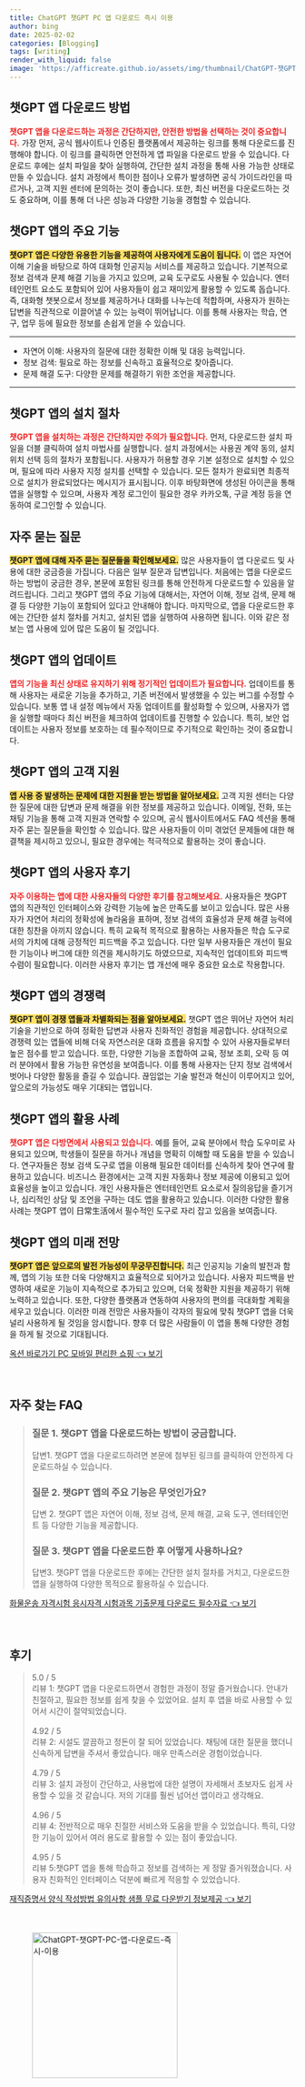 ```yaml
---
title: ChatGPT 챗GPT PC 앱 다운로드 즉시 이용
author: bing
date: 2025-02-02
categories: [Blogging]
tags: [writing]
render_with_liquid: false
image: 'https://afficreate.github.io/assets/img/thumbnail/ChatGPT-챗GPT-PC-앱-다운로드-즉시-이용.webp'
---
```



<h2 id='챗GPT 앱 다운로드 방법'>챗GPT 앱 다운로드 방법</h2>

<p><b><span style="color: #ee2323;">챗GPT 앱을 다운로드하는 과정은 간단하지만, 안전한 방법을 선택하는 것이 중요합니다.</span></b> 가장 먼저, 공식 웹사이트나 인증된 플랫폼에서 제공하는 링크를 통해 다운로드를 진행해야 합니다. 이 링크를 클릭하면 안전하게 앱 파일을 다운로드 받을 수 있습니다. 다운로드 후에는 설치 파일을 찾아 실행하여, 간단한 설치 과정을 통해 사용 가능한 상태로 만들 수 있습니다. 설치 과정에서 특이한 점이나 오류가 발생하면 공식 가이드라인을 따르거나, 고객 지원 센터에 문의하는 것이 좋습니다. 또한, 최신 버전을 다운로드하는 것도 중요하며, 이를 통해 더 나은 성능과 다양한 기능을 경험할 수 있습니다.</p>

<h2 id='챗GPT 앱의 주요 기능'>챗GPT 앱의 주요 기능</h2>

<p><b><span style="background-color: #ffe066;">챗GPT 앱은 다양한 유용한 기능을 제공하여 사용자에게 도움이 됩니다.</span></b> 이 앱은 자연어 이해 기술을 바탕으로 하여 대화형 인공지능 서비스를 제공하고 있습니다. 기본적으로 정보 검색과 문제 해결 기능을 가지고 있으며, 교육 도구로도 사용될 수 있습니다. 엔터테인먼트 요소도 포함되어 있어 사용자들이 쉽고 재미있게 활용할 수 있도록 돕습니다. 즉, 대화형 챗봇으로서 정보를 제공하거나 대화를 나누는데 적합하며, 사용자가 원하는 답변을 직관적으로 이끌어낼 수 있는 능력이 뛰어납니다. 이를 통해 사용자는 학습, 연구, 업무 등에 필요한 정보를 손쉽게 얻을 수 있습니다.</p>

<hr />

<ul>
    <li>자연어 이해: 사용자의 질문에 대한 정확한 이해 및 대응 능력입니다.</li>
    <li>정보 검색: 필요로 하는 정보를 신속하고 효율적으로 찾아줍니다.</li>
    <li>문제 해결 도구: 다양한 문제를 해결하기 위한 조언을 제공합니다.</li>
</ul>

<hr />

<h2 id='챗GPT 앱의 설치 절차'>챗GPT 앱의 설치 절차</h2>

<p><b><span style="color: #ee2323;">챗GPT 앱을 설치하는 과정은 간단하지만 주의가 필요합니다.</span></b> 먼저, 다운로드한 설치 파일을 더블 클릭하여 설치 마법사를 실행합니다. 설치 과정에서는 사용권 계약 동의, 설치 위치 선택 등의 절차가 포함됩니다. 사용자가 허용할 경우 기본 설정으로 설치할 수 있으며, 필요에 따라 사용자 지정 설치를 선택할 수 있습니다. 모든 절차가 완료되면 최종적으로 설치가 완료되었다는 메시지가 표시됩니다. 이후 바탕화면에 생성된 아이콘을 통해 앱을 실행할 수 있으며, 사용자 계정 로그인이 필요한 경우 카카오톡, 구글 계정 등을 연동하여 로그인할 수 있습니다.</p>

<h2 id='자주 묻는 질문'>자주 묻는 질문</h2>

<p><b><span style="background-color: #ffe066;">챗GPT 앱에 대해 자주 묻는 질문들을 확인해보세요.</span></b> 많은 사용자들이 앱 다운로드 및 사용에 대한 궁금증을 가집니다. 다음은 일부 질문과 답변입니다. 처음에는 앱을 다운로드하는 방법이 궁금한 경우, 본문에 포함된 링크를 통해 안전하게 다운로드할 수 있음을 알려드립니다. 그리고 챗GPT 앱의 주요 기능에 대해서는, 자연어 이해, 정보 검색, 문제 해결 등 다양한 기능이 포함되어 있다고 안내해야 합니다. 마지막으로, 앱을 다운로드한 후에는 간단한 설치 절차를 거치고, 설치된 앱을 실행하여 사용하면 됩니다. 이와 같은 정보는 앱 사용에 있어 많은 도움이 될 것입니다.</p>

<h2 id='챗GPT 앱의 업데이트'>챗GPT 앱의 업데이트</h2>

<p><b><span style="color: #ee2323;">앱의 기능을 최신 상태로 유지하기 위해 정기적인 업데이트가 필요합니다.</span></b> 업데이트를 통해 사용자는 새로운 기능을 추가하고, 기존 버전에서 발생했을 수 있는 버그를 수정할 수 있습니다. 보통 앱 내 설정 메뉴에서 자동 업데이트를 활성화할 수 있으며, 사용자가 앱을 실행할 때마다 최신 버전을 체크하여 업데이트를 진행할 수 있습니다. 특히, 보안 업데이트는 사용자 정보를 보호하는 데 필수적이므로 주기적으로 확인하는 것이 중요합니다.</p>

<h2 id='챗GPT 앱의 고객 지원'>챗GPT 앱의 고객 지원</h2>

<p><b><span style="background-color: #ffe066;">앱 사용 중 발생하는 문제에 대한 지원을 받는 방법을 알아보세요.</span></b> 고객 지원 센터는 다양한 질문에 대한 답변과 문제 해결을 위한 정보를 제공하고 있습니다. 이메일, 전화, 또는 채팅 기능을 통해 고객 지원과 연락할 수 있으며, 공식 웹사이트에서도 FAQ 섹션을 통해 자주 묻는 질문들을 확인할 수 있습니다. 많은 사용자들이 이미 겪었던 문제들에 대한 해결책을 제시하고 있으니, 필요한 경우에는 적극적으로 활용하는 것이 좋습니다.</p>

<h2 id='챗GPT 앱의 사용자 후기'>챗GPT 앱의 사용자 후기</h2>

<p><b><span style="color: #ee2323;">자주 이용하는 앱에 대한 사용자들의 다양한 후기를 참고해보세요.</span></b> 사용자들은 챗GPT 앱의 직관적인 인터페이스와 강력한 기능에 높은 만족도를 보이고 있습니다. 많은 사용자가 자연어 처리의 정확성에 놀라움을 표하며, 정보 검색의 효율성과 문제 해결 능력에 대한 칭찬을 아끼지 않습니다. 특히 교육적 목적으로 활용하는 사용자들은 학습 도구로서의 가치에 대해 긍정적인 피드백을 주고 있습니다. 다만 일부 사용자들은 개선이 필요한 기능이나 버그에 대한 의견을 제시하기도 하였으므로, 지속적인 업데이트와 피드백 수렴이 필요합니다. 이러한 사용자 후기는 앱 개선에 매우 중요한 요소로 작용합니다.</p>

<h2 id='챗GPT 앱의 경쟁력'>챗GPT 앱의 경쟁력</h2>

<p><b><span style="background-color: #ffe066;">챗GPT 앱이 경쟁 앱들과 차별화되는 점을 알아보세요.</span></b> 챗GPT 앱은 뛰어난 자연어 처리 기술을 기반으로 하여 정확한 답변과 사용자 친화적인 경험을 제공합니다. 상대적으로 경쟁력 있는 앱들에 비해 더욱 자연스러운 대화 흐름을 유지할 수 있어 사용자들로부터 높은 점수를 받고 있습니다. 또한, 다양한 기능을 조합하여 교육, 정보 조회, 오락 등 여러 분야에서 활용 가능한 유연성을 보여줍니다. 이를 통해 사용자는 단지 정보 검색에서 벗어나 다양한 활동을 즐길 수 있습니다. 끊임없는 기술 발전과 혁신이 이루어지고 있어, 앞으로의 가능성도 매우 기대되는 앱입니다.</p>

<h2 id='챗GPT 앱의 활용 사례'>챗GPT 앱의 활용 사례</h2>

<p><b><span style="color: #ee2323;">챗GPT 앱은 다방면에서 사용되고 있습니다.</span></b> 예를 들어, 교육 분야에서 학습 도우미로 사용되고 있으며, 학생들이 질문을 하거나 개념을 명확히 이해할 때 도움을 받을 수 있습니다. 연구자들은 정보 검색 도구로 앱을 이용해 필요한 데이터를 신속하게 찾아 연구에 활용하고 있습니다. 비즈니스 환경에서는 고객 지원 자동화나 정보 제공에 이용되고 있어 효율성을 높이고 있습니다. 개인 사용자들은 엔터테인먼트 요소로서 질의응답을 즐기거나, 심리적인 상담 및 조언을 구하는 데도 앱을 활용하고 있습니다. 이러한 다양한 활용 사례는 챗GPT 앱이 日常生活에서 필수적인 도구로 자리 잡고 있음을 보여줍니다.</p>

<h2 id='챗GPT 앱의 미래 전망'>챗GPT 앱의 미래 전망</h2>

<p><b><span style="background-color: #ffe066;">챗GPT 앱은 앞으로의 발전 가능성이 무궁무진합니다.</span></b> 최근 인공지능 기술의 발전과 함께, 앱의 기능 또한 더욱 다양해지고 효율적으로 되어가고 있습니다. 사용자 피드백을 반영하여 새로운 기능이 지속적으로 추가되고 있으며, 더욱 정확한 지원을 제공하기 위해 노력하고 있습니다. 또한, 다양한 플랫폼과 연동하여 사용자의 편의를 극대화할 계획을 세우고 있습니다. 이러한 미래 전망은 사용자들이 각자의 필요에 맞춰 챗GPT 앱을 더욱 널리 사용하게 될 것임을 암시합니다. 향후 더 많은 사람들이 이 앱을 통해 다양한 경험을 하게 될 것으로 기대됩니다.</p>


<p><a class="click-button" title="옥션 바로가기 PC 모바일 편리한 쇼핑" href="https://afficreate.github.io/posts/%EC%98%A5%EC%85%98-%EB%B0%94%EB%A1%9C%EA%B0%80%EA%B8%B0-PC-%EB%AA%A8%EB%B0%94%EC%9D%BC-%ED%8E%B8%EB%A6%AC%ED%95%9C-%EC%87%BC%ED%95%91/" rel="dofollow">옥션 바로가기 PC 모바일 편리한 쇼핑 👈 보기</a></p><br>
<h2 id='자주_찾는_FAQ'>자주 찾는 FAQ</h2>
<div itemscope="" itemtype="https://schema.org/FAQPage"> 
<blockquote> 
<div itemscope="" itemprop="mainEntity" itemtype="https://schema.org/Question"> 
<h3 itemprop="name">질문 1. 챗GPT 앱을 다운로드하는 방법이 궁금합니다.</h3> 
<div itemscope="" itemprop="acceptedAnswer" itemtype="https://schema.org/Answer"> 
<span itemprop="text"> 
<p>답변1. 챗GPT 앱을 다운로드하려면 본문에 첨부된 링크를 클릭하여 안전하게 다운로드하실 수 있습니다.</p> 
</span> 
</div> 
</div> 
<div itemscope="" itemprop="mainEntity" itemtype="https://schema.org/Question"> 
<h3 itemprop="name">질문 2. 챗GPT 앱의 주요 기능은 무엇인가요?</h3> 
<div itemscope="" itemprop="acceptedAnswer" itemtype="https://schema.org/Answer"> 
<span itemprop="text"> 
<p>답변 2. 챗GPT 앱은 자연어 이해, 정보 검색, 문제 해결, 교육 도구, 엔터테인먼트 등 다양한 기능을 제공합니다.</p> 
</span> 
</div> 
</div> 
<div itemscope="" itemprop="mainEntity" itemtype="https://schema.org/Question"> 
<h3 itemprop="name">질문 3. 챗GPT 앱을 다운로드한 후 어떻게 사용하나요?</h3> 
<div itemscope="" itemprop="acceptedAnswer" itemtype="https://schema.org/Answer"> 
<span itemprop="text"> 
<p>답변3. 챗GPT 앱을 다운로드한 후에는 간단한 설치 절차를 거치고, 다운로드한 앱을 실행하여 다양한 목적으로 활용하실 수 있습니다.</p> 
</span> 
</div> 
</div> 
</blockquote> 
</div>
<p><a class="click-button" title="화물운송 자격시험 응시자격 시험과목 기출문제 다운로드 필수자료" href="https://afficreate.github.io/posts/%ED%99%94%EB%AC%BC%EC%9A%B4%EC%86%A1-%EC%9E%90%EA%B2%A9%EC%8B%9C%ED%97%98-%EC%9D%91%EC%8B%9C%EC%9E%90%EA%B2%A9-%EC%8B%9C%ED%97%98%EA%B3%BC%EB%AA%A9-%EA%B8%B0%EC%B6%9C%EB%AC%B8%EC%A0%9C-%EB%8B%A4%EC%9A%B4%EB%A1%9C%EB%93%9C-%ED%95%84%EC%88%98%EC%9E%90%EB%A3%8C/" rel="dofollow">화물운송 자격시험 응시자격 시험과목 기출문제 다운로드 필수자료 👈 보기</a></p><br>
<h2 id='후기'>후기</h2>
<div itemscope itemtype="https://schema.org/Product">
  <blockquote>
  <div itemprop="review" itemscope itemtype="https://schema.org/Review">
      <div itemprop="reviewRating" itemscope itemtype="https://schema.org/Rating"> <span itemprop="ratingValue">5.0</span> / <span itemprop="bestRating">5</span> </div>
      <span itemprop="reviewBody">리뷰 1: 챗GPT 앱을 다운로드하면서 경험한 과정이 정말 즐거웠습니다. 안내가 친절하고, 필요한 정보를 쉽게 찾을 수 있었어요. 설치 후 앱을 바로 사용할 수 있어서 시간이 절약되었습니다.</span>
  </div>
  <br>
  <div itemprop="review" itemscope itemtype="https://schema.org/Review">
      <div itemprop="reviewRating" itemscope itemtype="https://schema.org/Rating"> <span itemprop="ratingValue">4.92</span> / <span itemprop="bestRating">5</span> </div>
      <span itemprop="reviewBody">리뷰 2: 시설도 깔끔하고 정돈이 잘 되어 있었습니다. 채팅에 대한 질문을 했더니 신속하게 답변을 주셔서 좋았습니다. 매우 만족스러운 경험이었습니다.</span>
  </div>
  <br>
  <div itemprop="review" itemscope itemtype="https://schema.org/Review">
      <div itemprop="reviewRating" itemscope itemtype="https://schema.org/Rating"> <span itemprop="ratingValue">4.79</span> / <span itemprop="bestRating">5</span> </div>
      <span itemprop="reviewBody">리뷰 3: 설치 과정이 간단하고, 사용법에 대한 설명이 자세해서 초보자도 쉽게 사용할 수 있을 것 같습니다. 저의 기대를 훨씬 넘어선 앱이라고 생각해요.</span>
  </div>
  <br>
  <div itemprop="review" itemscope itemtype="https://schema.org/Review">
      <div itemprop="reviewRating" itemscope itemtype="https://schema.org/Rating"> <span itemprop="ratingValue">4.96</span> / <span itemprop="bestRating">5</span> </div>
      <span itemprop="reviewBody">리뷰 4: 전반적으로 매우 친절한 서비스와 도움을 받을 수 있었습니다. 특히, 다양한 기능이 있어서 여러 용도로 활용할 수 있는 점이 좋았습니다.</span>
  </div>
  <br>
  <div itemprop="review" itemscope itemtype="https://schema.org/Review">
      <div itemprop="reviewRating" itemscope itemtype="https://schema.org/Rating"> <span itemprop="ratingValue">4.95</span> / <span itemprop="bestRating">5</span> </div>
      <span itemprop="reviewBody">리뷰 5:챗GPT 앱을 통해 학습하고 정보를 검색하는 게 정말 즐거워졌습니다. 사용자 친화적인 인터페이스 덕분에 빠르게 적응할 수 있었습니다.</span>
  </div>
  </blockquote>
</div>
<p><a class="click-button" title="재직증명서 양식 작성방법 유의사항 샘플 무료 다운받기 정보제공" href="https://afficreate.github.io/posts/%EC%9E%AC%EC%A7%81%EC%A6%9D%EB%AA%85%EC%84%9C-%EC%96%91%EC%8B%9D-%EC%9E%91%EC%84%B1%EB%B0%A9%EB%B2%95-%EC%9C%A0%EC%9D%98%EC%82%AC%ED%95%AD-%EC%83%98%ED%94%8C-%EB%AC%B4%EB%A3%8C-%EB%8B%A4%EC%9A%B4%EB%B0%9B%EA%B8%B0-%EC%A0%95%EB%B3%B4%EC%A0%9C%EA%B3%B5/" rel="dofollow">재직증명서 양식 작성방법 유의사항 샘플 무료 다운받기 정보제공 👈 보기</a></p><br>
<figure class="image"><img src="https://afficreate.github.io/assets/img/thumbnail/ChatGPT-챗GPT-PC-앱-다운로드-즉시-이용.webp" alt="ChatGPT-챗GPT-PC-앱-다운로드-즉시-이용" width="256" height="256"></figure>